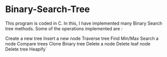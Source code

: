 # Binary-Search-Tree
This program is coded in C. In this, I have implemented many Binary Search tree methods.
Some of the operations implemented are :

Create a new tree
Insert a new node
Traverse tree
Find Min/Max
Search a node
Compare trees
Clone Binary tree
Delete a node
Delete leaf node
Delete tree
Heapify`
